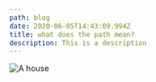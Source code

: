 ```yaml
---
path: blog
date: 2020-06-05T14:43:09.994Z
title: what does the path mean?
description: This is a description
---
```

![A house](../../assets/cartoon-house-19802759.jpg "This a house.")